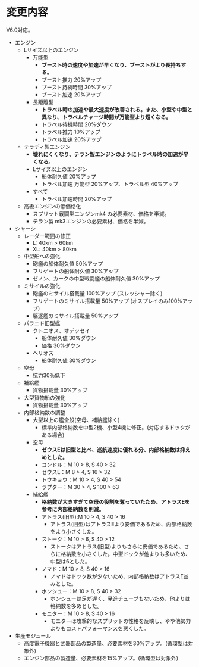 # 変更内容

V6.0対応。

* エンジン
  * Lサイズ以上のエンジン
    * 万能型
      * **ブースト時の速度や加速が早くなり、ブーストがより長持ちする。**
      * ブースト推力 20%アップ
      * ブースト持続時間 30%アップ
      * ブースト加速 20%アップ
    * 長距離型
      * **トラベル時の加速や最大速度が改善される。また、小型や中型と異なり、トラベルチャージ時間が万能型より短くなる。**
      * トラベル待機時間 20%ダウン
      * トラベル推力 10%アップ
      * トラベル加速 20%アップ
  * テラディ製エンジン
    * **壊れにくくなり、テラン製エンジンのようにトラベル時の加速が早くなる。**
    * Lサイズ以上のエンジン
      * 船体耐久値 20%アップ
      * トラベル加速 万能型 20%アップ、トラベル型 40%アップ
    * すべて
      * トラベル加速時間 20%アップ
  * 高級エンジンの低価格化
    * スプリット戦闘型エンジンmk4 の必要素材、価格を半減。
    * テラン製 mk3エンジンの必要素材、価格を半減。
* シャーシ
  * レーダー範囲の修正
    * L: 40km > 60km
    * XL: 40km > 80km
  * 中型船への強化
    * 砲艦の船体耐久値 50%アップ
    * フリゲートの船体耐久値 30%アップ
    * ゼノン、カークの中型戦闘艦の船体耐久値 30%アップ
  * ミサイルの強化
    * 砲艦のミサイル搭載量 100%アップ (スレッシャー除く)
    * フリゲートのミサイル搭載量 50%アップ (オスプレイのみ100%アップ)
    * 駆逐艦のミサイル搭載量 50%アップ
  * パラニド旧型艦
    * クトニオス、オデッセイ
      * 船体耐久値 30%ダウン
      * 価格 30%ダウン
    * ヘリオス
      * 船体耐久値 30%ダウン
  * 空母
    * 抗力30％低下
  * 補給艦
    * 貨物搭載量 30%アップ
  * 大型貨物船の強化
    * 貨物搭載量 30%アップ
  * 内部格納数の調整
    * 大型以上の艦全般(空母、補給艦除く)
      * 標準内部格納数を中型2機、小型4機に修正。(対応するドックがある場合)
    * 空母
      * **ゼウスEは旧型と比べ、巡航速度に優れる分、内部格納数は抑えめとした。**
      * コンドル：M 10 > 8, S 40 > 32
      * ゼウスE：M 8 > 4, S 16 > 32
      * トウキョウ：M 10 > 4, S 40 > 54
      * ラプター：M 30 > 4, S 100 > 63
    * 補給艦
      * **格納数が大きすぎて空母の役割を奪っていたため、アトラスEを参考に内部格納数を削減。**
      * アトラス(旧型):M 10 > 4, S 40 > 16
        * アトラス(旧型)はアトラスEより安価であるため、内部格納数をより小さくした。
      * ストーク：M 10 > 6, S 40 > 12
        * ストークはアトラス(旧型)よりもさらに安価であるため、さらに格納数を小さくした。中型ドックが他よりも多いため、中型は6とした。
      * ノマド：M 10 > 8, S 40 > 16
        * ノマドはドック数が少ないため、内部格納数はアトラスE並みとした。
      * ホンシュー：M 10 > 8, S 40 > 32
        * ホンシューは足が遅く、発進チューブもないため、他よりは格納数を多めとした。
      * モニター：M 10 > 8, S 40 > 16
        * モニターは攻撃的なスプリットの性格を反映し、やや他勢力よりもコストパフォーマンスを悪くした。
* 生産モジュール
  * 高度電子機器と武器部品の製造量、必要素材を30%アップ。(循環型は対象外)
  * エンジン部品の製造量、必要素材を15%アップ。(循環型は対象外)